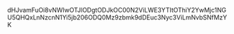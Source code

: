 dHJvamFuOi8vNWIwOTJlODgtODJkOC00N2ViLWE3YTItOThiY2YwMjc1NGU5QHQxLnNzcnN1Yi5jb206ODQ0Mz9zbmk9dDEuc3Nyc3ViLmNvbSNfMzYK